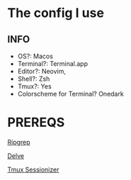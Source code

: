 # The config I use

## INFO
- OS?: Macos
- Terminal?: Terminal.app
- Editor?: Neovim, 
- Shell?: Zsh
- Tmux?: Yes 
- Colorscheme for Terminal? Onedark

# PREREQS

[Ripgrep](https://github.com/BurntSushi/ripgrep)

[Delve](https://github.com/go-delve/delve)

[Tmux Sessionizer](https://crates.io/crates/tmux-sessionizer)
